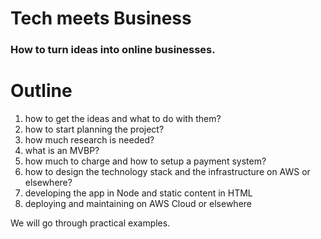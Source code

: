 # Tech meets Business  
### How to turn ideas into online businesses. 

# Outline
1. how to get the ideas and what to do with them?
1. how to start planning the project?
1. how much research is needed?
1. what is an MVBP?
1. how much to charge and how to setup a payment system?
1. how to design the technology stack and the infrastructure on AWS or elsewhere?
1. developing the app in Node and static content in HTML
1. deploying and maintaining on AWS Cloud or elsewhere

We will go through practical examples.

